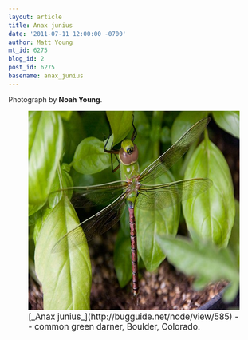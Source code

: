 ```yaml
---
layout: article
title: Anax junius
date: '2011-07-11 12:00:00 -0700'
author: Matt Young
mt_id: 6275
blog_id: 2
post_id: 6275
basename: anax_junius
---
```

Photograph by **Noah Young**.


<figure>
<img src="/uploads/2011/Common-Green-Darner---Anax-junius-by-Noah-Young.jpg" alt="Common-Green-Darner---Anax-junius-by-Noah-Young.jpg" width="600" height="400" />
<figcaption markdown="span">
<big>[_Anax junius_](http://bugguide.net/node/view/585) -- common green darner, Boulder, Colorado.</big>

</figcaption>
</figure>
